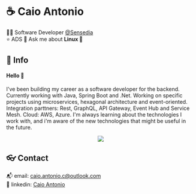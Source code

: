 # :coffee: Caio Antonio

:technologist: Software Developer [@Sensedia](https://github.com/Sensedia)  
:star: ADS
💬 Ask me about **Linux 🐧**

## :speech_balloon: Info

#### Hello :wave:

I've been building my career as a software developer for the backend. Currently working with Java, Spring Boot and .Net. Working on specific projects using microservices, hexagonal architecture and event-oriented. Integration parttners: Rest, GraphQL, API Gateway, Event Hub and Service Mesh. Cloud: AWS, Azure. I'm always learning about the technologies I work with, and i'm aware of the new technologies that might be useful in the future.

<div align="center">
  <img src="https://github-readme-stats.vercel.app/api/top-langs/?count_private=true&username=ca1o19c&layout=compact&theme=radical"/> 
</div>

## :eyeglasses: Contact

:mailbox_with_mail: email: [caio.antonio.c@outlook.com](mailto:caiocichetti08@gmail.com)  
:link: linkedin: [Caio Antonio](https://www.linkedin.com/in/caio-antonio-cichetti-roberto/)
